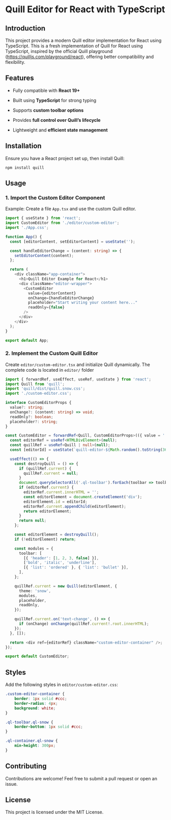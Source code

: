 # Quill Editor for React with TypeScript

## Introduction

This project provides a modern Quill editor implementation for React using TypeScript. This is a fresh implementation of Quill for React using TypeScript, inspired by the official Quill playground (https://quilljs.com/playground/react), offering better compatibility and flexibility.

## Features

-   Fully compatible with **React 19+**
    
-   Built using **TypeScript** for strong typing
    
-   Supports **custom toolbar options**
    
-   Provides **full control over Quill’s lifecycle**
    
-   Lightweight and **efficient state management**
    

## Installation

Ensure you have a React project set up, then install Quill:

    npm install quill

## Usage

### 1. Import the Custom Editor Component

Example: Create a file `App.tsx` and use the custom Quill editor.

```typescript
import { useState } from 'react';
import CustomEditor from './editor/custom-editor';
import './App.css';

function App() {
  const [editorContent, setEditorContent] = useState('');

  const handleEditorChange = (content: string) => {
    setEditorContent(content);
  };

  return (
    <div className="app-container">
      <h1>Quill Editor Example for React</h1>
      <div className="editor-wrapper">
        <CustomEditor
          value={editorContent}
          onChange={handleEditorChange}
          placeholder="Start writing your content here..."
          readOnly={false}
        />
      </div>
    </div>
  );
}

export default App;
```

### 2. Implement the Custom Quill Editor

Create `editor/custom-editor.tsx` and initialize Quill dynamically.
The complete code is located in `editor/` folder

```typescript
import { forwardRef, useEffect, useRef, useState } from 'react';
import Quill from 'quill';
import 'quill/dist/quill.snow.css';
import './custom-editor.css';

interface CustomEditorProps {
  value?: string;
  onChange?: (content: string) => void;
  readOnly?: boolean;
  placeholder?: string;
}

const CustomEditor = forwardRef<Quill, CustomEditorProps>(({ value = '', onChange, readOnly = false, placeholder = 'Write something...' }, ref) => {
  const editorRef = useRef<HTMLDivElement>(null);
  const quillRef = useRef<Quill | null>(null);
  const [editorId] = useState(`quill-editor-${Math.random().toString(36).substring(2, 9)}`);

  useEffect(() => {
    const destroyQuill = () => {
      if (quillRef.current) {
        quillRef.current = null;
      }
      document.querySelectorAll('.ql-toolbar').forEach(toolbar => toolbar.remove());
      if (editorRef.current) {
        editorRef.current.innerHTML = '';
        const editorElement = document.createElement('div');
        editorElement.id = editorId;
        editorRef.current.appendChild(editorElement);
        return editorElement;
      }
      return null;
    };

    const editorElement = destroyQuill();
    if (!editorElement) return;

    const modules = {
      toolbar: [
        [{ 'header': [1, 2, 3, false] }],
        ['bold', 'italic', 'underline'],
        [{ 'list': 'ordered' }, { 'list': 'bullet' }],
      ],
    };

    quillRef.current = new Quill(editorElement, {
      theme: 'snow',
      modules,
      placeholder,
      readOnly,
    });

    quillRef.current.on('text-change', () => {
      if (onChange) onChange(quillRef.current!.root.innerHTML);
    });
  }, []);

  return <div ref={editorRef} className="custom-editor-container" />;
});

export default CustomEditor;
```

## Styles

Add the following styles in `editor/custom-editor.css`:

```css
.custom-editor-container {
    border: 1px solid #ccc;
    border-radius: 4px;
    background: white;
}

.ql-toolbar.ql-snow {
    border-bottom: 1px solid #ccc;
}

.ql-container.ql-snow {
    min-height: 300px;
}
```

## Contributing

Contributions are welcome! Feel free to submit a pull request or open an issue.

## License

This project is licensed under the MIT License.